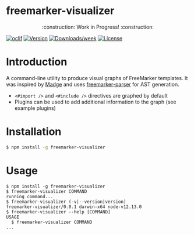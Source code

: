   freemarker-visualizer
  =====================

  <p align="center">
      :construction: Work in Progress! :construction:
  </p>

  [![oclif](https://img.shields.io/badge/cli-oclif-brightgreen.svg)](https://oclif.io)
  [![Version](https://img.shields.io/npm/v/freemarker-visualizer.svg)](https://npmjs.org/package/freemarker-visualizer)
  [![Downloads/week](https://img.shields.io/npm/dw/freemarker-visualizer.svg)](https://npmjs.org/package/freemarker-visualizer)
  [![License](https://img.shields.io/npm/l/freemarker-visualizer.svg)](https://github.com/colinfruit/freemarker-visualizer/blob/master/package.json)

  <!-- introduction -->
  # Introduction
  A command-line utility to produce visual graphs of FreeMarker templates.
  It was inspired by [Madge](https://github.com/pahen/madge) and uses [freemarker-parser](https://github.com/armano2/freemarker-parser) for AST generation.

  - `<#import />` and `<#include />` directives are graphed by default
  - Plugins can be used to add additional information to the graph (see example plugins)
  <!-- introductionstop -->

  <!-- installation -->
  # Installation
  ```sh
  $ npm install -g freemarker-visualizer
  ```
  <!-- installationstop -->

  # Usage
  <!-- usage -->
```sh-session
$ npm install -g freemarker-visualizer
$ freemarker-visualizer COMMAND
running command...
$ freemarker-visualizer (-v|--version|version)
freemarker-visualizer/0.0.1 darwin-x64 node-v12.13.0
$ freemarker-visualizer --help [COMMAND]
USAGE
  $ freemarker-visualizer COMMAND
...
```
<!-- usagestop -->
